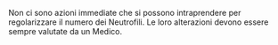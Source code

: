 Non ci sono azioni immediate che si possono intraprendere per regolarizzare il numero dei Neutrofili. Le loro alterazioni devono essere sempre
valutate da un Medico.
